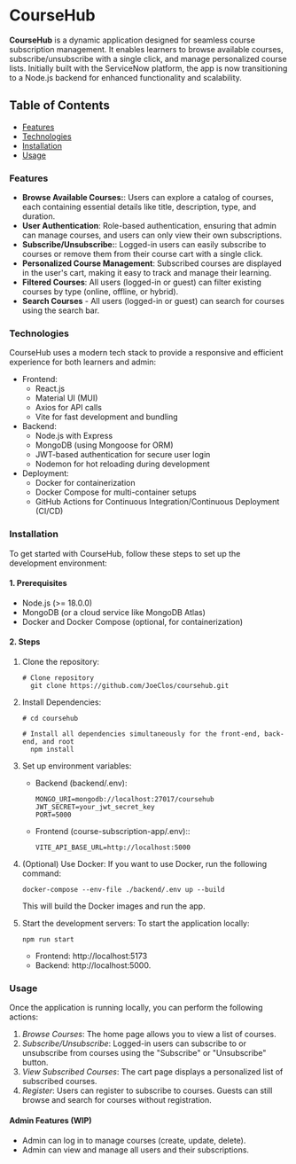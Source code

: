 # **CourseHub** 

**CourseHub** is a dynamic application designed for seamless course subscription management. It enables learners to browse available courses, subscribe/unsubscribe with a single click, and manage personalized course lists. Initially built with the ServiceNow platform, the app is now transitioning to a Node.js backend for enhanced functionality and scalability.

## Table of Contents

- [Features](#features)
- [Technologies](#technologies)
- [Installation](#installation)
- [Usage](#usage)


   
<a name="features"></a>
### Features
- **Browse Available Courses:**: Users can explore a catalog of courses, each containing essential details like title, description, type, and duration.
- **User Authentication**: Role-based authentication, ensuring that admin can manage courses, and users can only view their own subscriptions.
- **Subscribe/Unsubscribe:**: Logged-in users can easily subscribe to courses or remove them from their course cart with a single click.
- **Personalized Course Management**: Subscribed courses are displayed in the user's cart, making it easy to track and manage their learning.
- **Filtered Courses**: All users (logged-in or guest) can filter existing courses by type (online, offline, or hybrid).
- **Search Courses** - All users (logged-in or guest) can search for courses using the search bar.



<a name="technologies"></a>
### Technologies
CourseHub uses a modern tech stack to provide a responsive and efficient experience for both learners and admin:
- Frontend:
  - React.js
  - Material UI (MUI)
  - Axios for API calls
  - Vite for fast development and bundling
- Backend:
  - Node.js with Express
  - MongoDB (using Mongoose for ORM)
  - JWT-based authentication for secure user login
  - Nodemon for hot reloading during development
- Deployment:
  - Docker for containerization
  - Docker Compose for multi-container setups
  - GitHub Actions for Continuous Integration/Continuous Deployment (CI/CD)



<a name="installation"></a>
### Installation
To get started with CourseHub, follow these steps to set up the development environment:

#### 1. Prerequisites
- Node.js (>= 18.0.0)
- MongoDB (or a cloud service like MongoDB Atlas)
- Docker and Docker Compose (optional, for containerization)

#### 2. Steps
1. Clone the repository:
   
       # Clone repository
         git clone https://github.com/JoeClos/coursehub.git 
      
2. Install Dependencies:
   
       # cd coursehub
      
       # Install all dependencies simultaneously for the front-end, back-end, and root
         npm install

   
4. Set up environment variables:
   - Backend (backend/.env):

         MONGO_URI=mongodb://localhost:27017/coursehub
         JWT_SECRET=your_jwt_secret_key
         PORT=5000

   - Frontend (course-subscription-app/.env)::
     
         VITE_API_BASE_URL=http://localhost:5000
     
5. (Optional) Use Docker:
   If you want to use Docker, run the following command:
   
       docker-compose --env-file ./backend/.env up --build
    This will build the Docker images and run the app.
   
6. Start the development servers:
   To start the application locally:
   
       npm run start
   
    - Frontend: http://localhost:5173
    - Backend: http://localhost:5000.

<a name="usage"></a>
### Usage 
Once the application is running locally, you can perform the following actions:
 1. *Browse Courses*: The home page allows you to view a list of courses.
 2. *Subscribe/Unsubscribe*: Logged-in users can subscribe to or unsubscribe from courses using the "Subscribe" or "Unsubscribe" button.
 3. *View Subscribed Courses*: The cart page displays a personalized list of subscribed courses.
 4. *Register*: Users can register to subscribe to courses. Guests can still browse and search for courses without registration.

#### Admin Features (WIP)
 - Admin can log in to manage courses (create, update, delete).
 - Admin can view and manage all users and their subscriptions.

